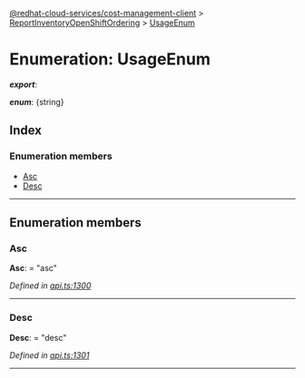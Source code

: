 [@redhat-cloud-services/cost-management-client](../README.md) > [ReportInventoryOpenShiftOrdering](../modules/reportinventoryopenshiftordering.md) > [UsageEnum](../enums/reportinventoryopenshiftordering.usageenum.md)

# Enumeration: UsageEnum

*__export__*: 

*__enum__*: {string}

## Index

### Enumeration members

* [Asc](reportinventoryopenshiftordering.usageenum.md#asc)
* [Desc](reportinventoryopenshiftordering.usageenum.md#desc)

---

## Enumeration members

<a id="asc"></a>

###  Asc

**Asc**:  = "asc"

*Defined in [api.ts:1300](https://github.com/rvsia/javascript-clients/blob/master/packages/cost-management/api.ts#L1300)*

___
<a id="desc"></a>

###  Desc

**Desc**:  = "desc"

*Defined in [api.ts:1301](https://github.com/rvsia/javascript-clients/blob/master/packages/cost-management/api.ts#L1301)*

___

